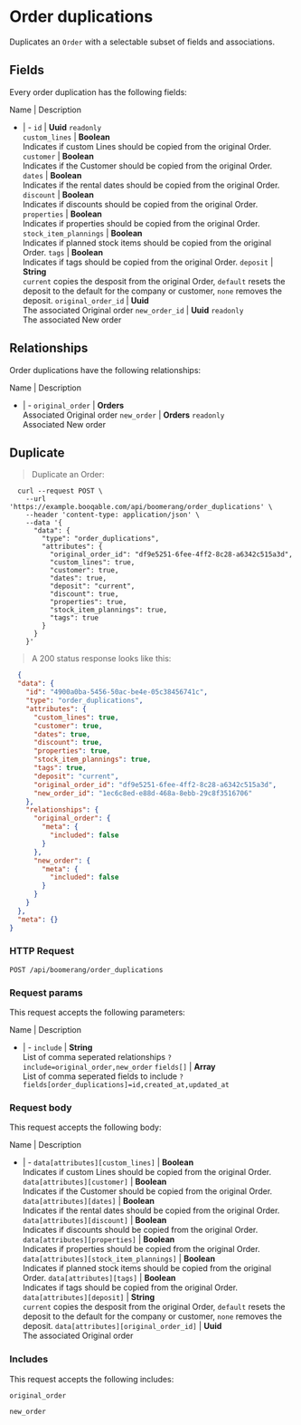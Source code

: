 # Order duplications

Duplicates an `Order` with a selectable subset of fields and associations.

## Fields
Every order duplication has the following fields:

Name | Description
- | -
`id` | **Uuid** `readonly`<br>
`custom_lines` | **Boolean** <br>Indicates if custom Lines should be copied from the original Order.
`customer` | **Boolean** <br>Indicates if the Customer should be copied from the original Order.
`dates` | **Boolean** <br>Indicates if the rental dates should be copied from the original Order.
`discount` | **Boolean** <br>Indicates if discounts should be copied from the original Order.
`properties` | **Boolean** <br>Indicates if properties should be copied from the original Order.
`stock_item_plannings` | **Boolean** <br>Indicates if planned stock items should be copied from the original Order.
`tags` | **Boolean** <br>Indicates if tags should be copied from the original Order.
`deposit` | **String** <br>`current` copies the desposit from the original Order, `default` resets the deposit to the default for the company or customer, `none` removes the deposit. 
`original_order_id` | **Uuid** <br>The associated Original order
`new_order_id` | **Uuid** `readonly`<br>The associated New order


## Relationships
Order duplications have the following relationships:

Name | Description
- | -
`original_order` | **Orders**<br>Associated Original order
`new_order` | **Orders** `readonly`<br>Associated New order


## Duplicate



> Duplicate an Order:

```shell
  curl --request POST \
    --url 'https://example.booqable.com/api/boomerang/order_duplications' \
    --header 'content-type: application/json' \
    --data '{
      "data": {
        "type": "order_duplications",
        "attributes": {
          "original_order_id": "df9e5251-6fee-4ff2-8c28-a6342c515a3d",
          "custom_lines": true,
          "customer": true,
          "dates": true,
          "deposit": "current",
          "discount": true,
          "properties": true,
          "stock_item_plannings": true,
          "tags": true
        }
      }
    }'
```

> A 200 status response looks like this:

```json
  {
  "data": {
    "id": "4900a0ba-5456-50ac-be4e-05c38456741c",
    "type": "order_duplications",
    "attributes": {
      "custom_lines": true,
      "customer": true,
      "dates": true,
      "discount": true,
      "properties": true,
      "stock_item_plannings": true,
      "tags": true,
      "deposit": "current",
      "original_order_id": "df9e5251-6fee-4ff2-8c28-a6342c515a3d",
      "new_order_id": "1ec6c8ed-e88d-468a-8ebb-29c8f3516706"
    },
    "relationships": {
      "original_order": {
        "meta": {
          "included": false
        }
      },
      "new_order": {
        "meta": {
          "included": false
        }
      }
    }
  },
  "meta": {}
}
```

### HTTP Request

`POST /api/boomerang/order_duplications`

### Request params

This request accepts the following parameters:

Name | Description
- | -
`include` | **String** <br>List of comma seperated relationships `?include=original_order,new_order`
`fields[]` | **Array** <br>List of comma seperated fields to include `?fields[order_duplications]=id,created_at,updated_at`


### Request body

This request accepts the following body:

Name | Description
- | -
`data[attributes][custom_lines]` | **Boolean** <br>Indicates if custom Lines should be copied from the original Order.
`data[attributes][customer]` | **Boolean** <br>Indicates if the Customer should be copied from the original Order.
`data[attributes][dates]` | **Boolean** <br>Indicates if the rental dates should be copied from the original Order.
`data[attributes][discount]` | **Boolean** <br>Indicates if discounts should be copied from the original Order.
`data[attributes][properties]` | **Boolean** <br>Indicates if properties should be copied from the original Order.
`data[attributes][stock_item_plannings]` | **Boolean** <br>Indicates if planned stock items should be copied from the original Order.
`data[attributes][tags]` | **Boolean** <br>Indicates if tags should be copied from the original Order.
`data[attributes][deposit]` | **String** <br>`current` copies the desposit from the original Order, `default` resets the deposit to the default for the company or customer, `none` removes the deposit. 
`data[attributes][original_order_id]` | **Uuid** <br>The associated Original order


### Includes

This request accepts the following includes:

`original_order`


`new_order`





